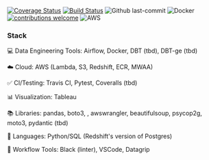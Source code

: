 [![Coverage Status](https://coveralls.io/repos/github/chamley/UFC/badge.svg?branch=main)](https://coveralls.io/github/chamley/UFC?branch=main)
[![Build Status](https://app.travis-ci.com/chamley/UFC.svg?branch=main)](https://app.travis-ci.com/chamley/UFC)
![Github last-commit](https://img.shields.io/github/last-commit/chamley/UFC)
![Docker](https://img.shields.io/badge/docker-%230db7ed.svg?style=for-the-badge&logo=docker&logoColor=white)
[![contributions welcome](https://img.shields.io/badge/contributions-welcome-brightgreen.svg?style=flat)](https://github.com/chamley/UFC/issues)
![AWS](https://img.shields.io/badge/AWS-%23FF9900.svg?style=for-the-badge&logo=amazon-aws&logoColor=white)

<h3>Stack</h3>

💻 Data Engineering Tools: Airflow,  Docker, DBT (tbd), DBT-ge (tbd)

☁️ Cloud: AWS (Lambda, S3, Redshift, ECR, MWAA)

✅ CI/Testing: Travis CI, Pytest, Coveralls (tbd)

📊 Visualization: Tableau

📚 Libraries: pandas, boto3, , awswrangler, beautifulsoup, psycop2g, moto3, pydantic (tbd)

🌈 Languages: Python/SQL (Redshift's version of Postgres)

🧰 Workflow Tools: Black (linter), VSCode, Datagrip

